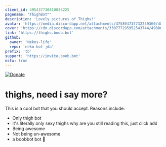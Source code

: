 ```yaml
---
client_id: 495437730810036225
pagename: 'ThighBot™'
description: 'Lovely pictures of Thighs!'
avatar: 'https://media.discordapp.net/attachments/475894737732239360/486996342368108545/ThighBotTM.png'
cover: 'https://cdn.discordapp.com/attachments/330777295952543744/498867117295140884/featured_tb.png'
link: 'https://thighs.boob.bot'
github:
  owner: 'Nekos-life'
  repo: 'neko-bot-jda'
prefix: 'tb'
support: 'https://invite.boob.bot'
nsfw: true
---
```

[![Donate](https://img.shields.io/badge/Donate-PayPal-blue.svg)](https://paypal.me/boobbot)
# thighs, need i say more?

This is a cool bot that you should accept.
Reasons include:
- Only thigh bot
- it's literally only sexy thighs why are you still reading this, just click add 
- Being awesome
- Not being un-awesome
- a boobbot bot 🍑

